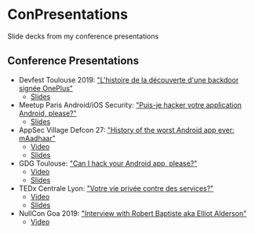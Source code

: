 # ConPresentations
Slide decks from my conference presentations

## Conference Presentations
* Devfest Toulouse 2019: ["L'histoire de la découverte d'une backdoor signée OnePlus"](https://2019.devfesttoulouse.fr/sessions/l_histoire_de_la_decouverte_d_une_backdoor_signe_oneplus/)
    + [Slides](DevfestToulouse2019.BackdoorOnePlus.pdf)
* Meetup Paris Android/iOS Security: ["Puis-je hacker votre application Android, please?"](https://www.meetup.com/Groupe-Meetup-Paris-Android-Security/events/262999251/)
    + [Slides](MeetupParisAndroidiOSSecurity.HackAndroidApp.pdf)
* AppSec Village Defcon 27: ["History of the worst Android app ever: mAadhaar"](https://www.appsecvillage.com/agenda#h.p_GjUawKbJy5uT)
    + [Video](https://youtu.be/1dnyV2Gd48A)
    + [Slides](AppSecVillageDefcon27.mAadhaar.pdf)
* GDG Toulouse: ["Can I hack your Android app, please?"](https://www.meetup.com/GDG-Toulouse/events/259502126/)
    + [Video](https://youtu.be/JyVzp7vQLcc)
    + [Slides](GDGToulouses03e07.HackAndroidApp.pdf)
* TEDx Centrale Lyon: ["Votre vie privée contre des services?"](https://www.ted.com/tedx/events/32912)
    + [Video](https://youtu.be/KmVdjGeqWD0)
    + [Slides](TEDxCentraleLyon2019.ViePriveeServices.pdf)
* NullCon Goa 2019: ["Interview with Robert Baptiste aka Elliot Alderson"](https://twitter.com/nullcon/status/1101452358607872000)
    + [Video](https://youtu.be/8qB1PMH0rD8)